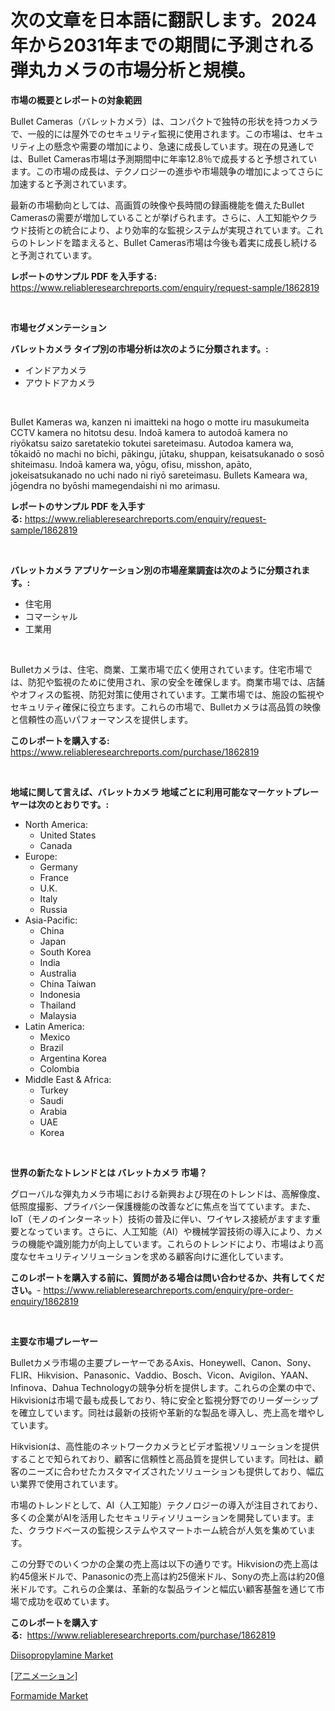 <p><h1>次の文章を日本語に翻訳します。2024年から2031年までの期間に予測される弾丸カメラの市場分析と規模。</h1></p><p><strong>市場の概要とレポートの対象範囲</strong></p>
<p><p>Bullet Cameras（バレットカメラ）は、コンパクトで独特の形状を持つカメラで、一般的には屋外でのセキュリティ監視に使用されます。この市場は、セキュリティ上の懸念や需要の増加により、急速に成長しています。現在の見通しでは、Bullet Cameras市場は予測期間中に年率12.8％で成長すると予想されています。この市場の成長は、テクノロジーの進歩や市場競争の増加によってさらに加速すると予測されています。</p><p>最新の市場動向としては、高画質の映像や長時間の録画機能を備えたBullet Camerasの需要が増加していることが挙げられます。さらに、人工知能やクラウド技術との統合により、より効率的な監視システムが実現されています。これらのトレンドを踏まえると、Bullet Cameras市場は今後も着実に成長し続けると予測されています。</p></p>
<p><strong>レポートのサンプル PDF を入手する:</strong> <a href="https://www.reliableresearchreports.com/enquiry/request-sample/1862819">https://www.reliableresearchreports.com/enquiry/request-sample/1862819</a></p>
<p>&nbsp;</p>
<p><strong>市場セグメンテーション</strong></p>
<p><strong>バレットカメラ タイプ別の市場分析は次のように分類されます。:</strong></p>
<p><ul><li>インドアカメラ</li><li>アウトドアカメラ</li></ul></p>
<p>&nbsp;</p>
<p><p>Bullet Kameras wa, kanzen ni imaitteki na hogo o motte iru masukumeita CCTV kamera no hitotsu desu. Indoā kamera to autodoā kamera no riyōkatsu saizo saretatekio tokutei sareteimasu. Autodoa kamera wa, tōkaidō no machi no bīchi, pākingu, jūtaku, shuppan, keisatsukanado o sosō shiteimasu. Indoā kamera wa, yōgu, ofisu, misshon, apāto, jokeisatsukanado no uchi nado ni riyō sareteimasu. Bullets Kameara wa, jōgendra no byōshi mamegendaishi ni mo arimasu.</p></p>
<p><strong>レポートのサンプル PDF を入手する:</strong>&nbsp;<a href="https://www.reliableresearchreports.com/enquiry/request-sample/1862819">https://www.reliableresearchreports.com/enquiry/request-sample/1862819</a></p>
<p>&nbsp;</p>
<p><strong> バレットカメラ アプリケーション別の市場産業調査は次のように分類されます。:</strong></p>
<p><ul><li>住宅用</li><li>コマーシャル</li><li>工業用</li></ul></p>
<p>&nbsp;</p>
<p><p>Bulletカメラは、住宅、商業、工業市場で広く使用されています。住宅市場では、防犯や監視のために使用され、家の安全を確保します。商業市場では、店舗やオフィスの監視、防犯対策に使用されています。工業市場では、施設の監視やセキュリティ確保に役立ちます。これらの市場で、Bulletカメラは高品質の映像と信頼性の高いパフォーマンスを提供します。</p></p>
<p><strong>このレポートを購入する:</strong>&nbsp; <a href="https://www.reliableresearchreports.com/purchase/1862819">https://www.reliableresearchreports.com/purchase/1862819</a></p>
<p>&nbsp;</p>
<p><strong>地域に関して言えば、バレットカメラ 地域ごとに利用可能なマーケットプレーヤーは次のとおりです。:</strong></p>
<p><ul>
    <li>
        North America:
        <ul>
            <li>United States</li>
            <li>Canada</li>
        </ul>
    </li>
    <li>
        Europe:
        <ul>
            <li>Germany</li>
            <li>France</li>
            <li>U.K.</li>
            <li>Italy</li>
            <li>Russia</li>
        </ul>
    </li>
    <li>
        Asia-Pacific:
        <ul>
            <li>China</li>
            <li>Japan</li>
            <li>South Korea</li>
            <li>India</li>
            <li>Australia</li>
            <li>China Taiwan</li>
            <li>Indonesia</li>
            <li>Thailand</li>
            <li>Malaysia</li>
        </ul>
    </li>
    <li>
        Latin America:
        <ul>
            <li>Mexico</li>
            <li>Brazil</li>
            <li>Argentina Korea</li>
            <li>Colombia</li>
        </ul>
    </li>
    <li>
        Middle East & Africa:
        <ul>
            <li>Turkey</li>
            <li>Saudi</li>
            <li>Arabia</li>
            <li>UAE</li>
            <li>Korea</li>
        </ul>
    </li>
    </ul></p>
<p>&nbsp;</p>
<p><strong>世界の新たなトレンドとは バレットカメラ 市場？</strong></p>
<p><p>グローバルな弾丸カメラ市場における新興および現在のトレンドは、高解像度、低照度撮影、プライバシー保護機能の改善などに焦点を当てています。また、IoT（モノのインターネット）技術の普及に伴い、ワイヤレス接続がますます重要となっています。さらに、人工知能（AI）や機械学習技術の導入により、カメラの機能や識別能力が向上しています。これらのトレンドにより、市場はより高度なセキュリティソリューションを求める顧客向けに進化しています。</p></p>
<p><strong>このレポートを購入する前に、質問がある場合は問い合わせるか、共有してください。</strong>- <a href="https://www.reliableresearchreports.com/enquiry/pre-order-enquiry/1862819">https://www.reliableresearchreports.com/enquiry/pre-order-enquiry/1862819</a></p>
<p>&nbsp;</p>
<p><strong>主要な市場プレーヤー</strong></p>
<p><p>Bulletカメラ市場の主要プレーヤーであるAxis、Honeywell、Canon、Sony、FLIR、Hikvision、Panasonic、Vaddio、Bosch、Vicon、Avigilon、YAAN、Infinova、Dahua Technologyの競争分析を提供します。これらの企業の中で、Hikvisionは市場で最も成長しており、特に安全と監視分野でのリーダーシップを確立しています。同社は最新の技術や革新的な製品を導入し、売上高を増やしています。</p><p>Hikvisionは、高性能のネットワークカメラとビデオ監視ソリューションを提供することで知られており、顧客に信頼性と高品質を提供しています。同社は、顧客のニーズに合わせたカスタマイズされたソリューションも提供しており、幅広い業界で使用されています。</p><p>市場のトレンドとして、AI（人工知能）テクノロジーの導入が注目されており、多くの企業がAIを活用したセキュリティソリューションを開発しています。また、クラウドベースの監視システムやスマートホーム統合が人気を集めています。</p><p>この分野でのいくつかの企業の売上高は以下の通りです。Hikvisionの売上高は約45億米ドルで、Panasonicの売上高は約25億米ドル、Sonyの売上高は約20億米ドルです。これらの企業は、革新的な製品ラインと幅広い顧客基盤を通じて市場で成功を収めています。</p></p>
<p><strong>このレポートを購入する:</strong>&nbsp;&nbsp;<a href="https://www.reliableresearchreports.com/purchase/1862819">https://www.reliableresearchreports.com/purchase/1862819</a></p>
<p><p><a href="https://github.com/johnbach50/Market-Research-Report-List-2/blob/main/diisopropylamine-market.md">Diisopropylamine Market</a></p><p><a href="https://medium.com/@kaydenjohns1964/%E3%82%A2%E3%83%8B%E3%83%A1%E3%83%BC%E3%82%B7%E3%83%A7%E3%83%B3%E5%B8%82%E5%A0%B4-%E5%B8%82%E5%A0%B4%E3%82%B7%E3%82%A7%E3%82%A2-%E5%B8%82%E5%A0%B4%E3%83%88%E3%83%AC%E3%83%B3%E3%83%89-%E5%B0%86%E6%9D%A5%E3%81%AE%E6%88%90%E9%95%B7%E3%82%92%E6%8E%A2%E3%82%8B-3d956bad8284">[アニメーション]</a></p><p><a href="https://github.com/pjcfca/Market-Research-Report-List-1/blob/main/formamide-market.md">Formamide Market</a></p></p>